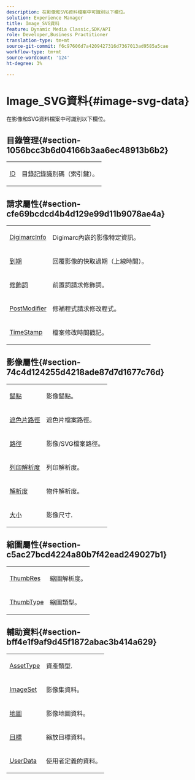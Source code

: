 ```yaml
---
description: 在影像和SVG資料檔案中可識別以下欄位。
solution: Experience Manager
title: Image_SVG資料
feature: Dynamic Media Classic,SDK/API
role: Developer,Business Practitioner
translation-type: tm+mt
source-git-commit: f6c97606d7a4209427316d7367013ad9585a5cae
workflow-type: tm+mt
source-wordcount: '124'
ht-degree: 3%

---
```



# Image_SVG資料{#image-svg-data}

在影像和SVG資料檔案中可識別以下欄位。

## 目錄管理{#section-1056bcc3b6d04166b3aa6ec48913b6b2}

<table id="table_823F89CAD494441690D28F18005F774C"> 
 <tbody> 
  <tr> 
   <td colname="col1"> <p><span class="codeph"> <a href="/help/aem-is-ir-api/is-api/image-catalog/image-serving-api-ref/c-image-catalog-reference/c-image-svg-data-reference/c-image-data-reference/r-id-cat.md" type="reference" format="dita" scope="local"> ID</a></span> </p> </td> 
   <td colname="col2"> <p>目錄記錄識別碼（索引鍵）。 </p> </td> 
  </tr> 
 </tbody> 
</table>

## 請求屬性{#section-cfe69bcdcd4b4d129e99d11b9078ae4a}

<table id="table_C070C676835F49918E1B3BBF81471B09"> 
 <tbody> 
  <tr> 
   <td colname="col1"> <p><span class="codeph"> <a href="../../../../../../is-api/image-catalog/image-serving-api-ref/c-image-catalog-reference/c-image-svg-data-reference/c-image-data-reference/r-digimarcinfo-cat.md#reference-4925764ed683466bb7af4b807c86f8ba" type="reference" format="dita" scope="local"> DigimarcInfo</a></span> </p> </td> 
   <td colname="col2"> <p>Digimarc內嵌的影像特定資訊。 </p> </td> 
  </tr> 
  <tr> 
   <td colname="col1"> <p><span class="codeph"> <a href="../../../../../../is-api/image-catalog/image-serving-api-ref/c-image-catalog-reference/c-image-svg-data-reference/c-image-data-reference/r-expiration-cat.md#reference-a7afd668ecbb4d2da65d86259aa6a28a" type="reference" format="dita" scope="local"> 到期</a></span> </p> </td> 
   <td colname="col2"> <p>回覆影像的快取過期（上線時間）。 </p> </td> 
  </tr> 
  <tr> 
   <td colname="col1"> <p><span class="codeph"> <a href="/help/aem-is-ir-api/is-api/image-catalog/image-serving-api-ref/c-image-catalog-reference/c-image-svg-data-reference/c-image-data-reference/r-modifier-cat.md" type="reference" format="dita" scope="local"> 修飾詞</a> </span> </p> </td> 
   <td colname="col2"> <p>前置詞請求修飾詞。 </p> </td> 
  </tr> 
  <tr> 
   <td colname="col1"> <p><span class="codeph"> <a href="/help/aem-is-ir-api/is-api/image-catalog/image-serving-api-ref/c-image-catalog-reference/c-image-svg-data-reference/c-image-data-reference/r-postmodifier-cat.md" type="reference" format="dita" scope="local"> PostModifier</a> </span> </p> </td> 
   <td colname="col2"> <p>修補程式請求修改程式。 </p> </td> 
  </tr> 
  <tr> 
   <td colname="col1"> <p><span class="codeph"> <a href="../../../../../../is-api/image-catalog/image-serving-api-ref/c-image-catalog-reference/c-image-svg-data-reference/c-image-data-reference/r-timestamp-cat.md#reference-59a27b72f4cb4a53a3baba83214c4ded" type="reference" format="dita" scope="local"> TimeStamp</a></span> </p> </td> 
   <td colname="col2"> <p>檔案修改時間戳記。 </p> </td> 
  </tr> 
 </tbody> 
</table>

## 影像屬性{#section-74c4d124255d4218ade87d7d1677c76d}

<table id="table_F2A33C2EB17A4EACB00DDEF7FB1BB0D4"> 
 <tbody> 
  <tr> 
   <td colname="col1"> <p><span class="codeph"> <a href="/help/aem-is-ir-api/is-api/image-catalog/image-serving-api-ref/c-image-catalog-reference/c-image-svg-data-reference/c-image-data-reference/r-anchor-cat.md" type="reference" format="dita" scope="local"> 錨點</a></span> </p> </td> 
   <td colname="col2"> <p>影像錨點。 </p> </td> 
  </tr> 
  <tr> 
   <td colname="col1"> <p><span class="codeph"> <a href="/help/aem-is-ir-api/is-api/image-catalog/image-serving-api-ref/c-image-catalog-reference/c-image-svg-data-reference/c-image-data-reference/r-maskpath-cat.md" type="reference" format="dita" scope="local"> 遮色片路徑</a></span> </p> </td> 
   <td colname="col2"> <p>遮色片檔案路徑。 </p> </td> 
  </tr> 
  <tr> 
   <td colname="col1"> <p><span class="codeph"> <a href="/help/aem-is-ir-api/is-api/image-catalog/image-serving-api-ref/c-image-catalog-reference/c-image-svg-data-reference/c-image-data-reference/r-path-cat.md" type="reference" format="dita" scope="local"> 路徑</a></span> </p> </td> 
   <td colname="col2"> <p>影像/SVG檔案路徑。 </p> </td> 
  </tr> 
  <tr> 
   <td colname="col1"> <p><span class="codeph"> <a href="../../../../../../is-api/image-catalog/image-serving-api-ref/c-image-catalog-reference/c-image-svg-data-reference/c-image-data-reference/r-printresolution-cat.md#reference-4ebb2e136995470b84b7c5e10cb8e5f5" type="reference" format="dita" scope="local"> 列印解析度</a></span> </p> </td> 
   <td colname="col2"> <p>列印解析度。 </p> </td> 
  </tr> 
  <tr> 
   <td colname="col1"> <p><span class="codeph"> <a href="../../../../../../is-api/image-catalog/image-serving-api-ref/c-image-catalog-reference/c-image-svg-data-reference/c-image-data-reference/r-resolution-cat.md#reference-de489f5f36b64bd0831749546f8728e1" type="reference" format="dita" scope="local"> 解析度</a></span> </p> </td> 
   <td colname="col2"> <p>物件解析度。 </p> </td> 
  </tr> 
  <tr> 
   <td colname="col1"> <p><span class="codeph"> <a href="/help/aem-is-ir-api/is-api/image-catalog/image-serving-api-ref/c-image-catalog-reference/c-image-svg-data-reference/c-image-data-reference/r-size-cat.md" type="reference" format="dita" scope="local"> 大小</a></span> </p> </td> 
   <td colname="col2"> <p>影像尺寸. </p> </td> 
  </tr> 
 </tbody> 
</table>

## 縮圖屬性{#section-c5ac27bcd4224a80b7f42ead249027b1}

<table id="table_E07909B6C16F4D9686ADA381A4178E25"> 
 <tbody> 
  <tr> 
   <td colname="col1"> <p><span class="codeph"> <a href="../../../../../../is-api/image-catalog/image-serving-api-ref/c-image-catalog-reference/c-image-svg-data-reference/c-image-data-reference/r-thumbres-cat.md#reference-eedb9991397347c3bed5bd0a785c4c69" type="reference" format="dita" scope="local"> ThumbRes</a></span> </p> </td> 
   <td colname="col2"> <p>縮圖解析度。 </p> </td> 
  </tr> 
  <tr> 
   <td colname="col1"> <p><span class="codeph"> <a href="../../../../../../is-api/image-catalog/image-serving-api-ref/c-image-catalog-reference/c-image-svg-data-reference/c-image-data-reference/r-thumbtype-cat.md#reference-41149ddffc8749cba2f8d9c8e2611e03" type="reference" format="dita" scope="local"> ThumbType</a></span> </p> </td> 
   <td colname="col2"> <p>縮圖類型。 </p> </td> 
  </tr> 
 </tbody> 
</table>

## 輔助資料{#section-bff4e1f9af9d45f1872abac3b414a629}

<table id="table_B6A9A702F533494E85CEC1AD42EC728A"> 
 <tbody> 
  <tr> 
   <td colname="col1"> <p><span class="codeph"> <a href="/help/aem-is-ir-api/is-api/image-catalog/image-serving-api-ref/c-image-catalog-reference/c-image-svg-data-reference/c-image-data-reference/r-assettype-cat.md" type="reference" format="dita" scope="local"> AssetType</a></span> </p> </td> 
   <td colname="col2"> <p>資產類型. </p> </td> 
  </tr> 
  <tr> 
   <td colname="col1"> <p><span class="codeph"> <a href="/help/aem-is-ir-api/is-api/image-catalog/image-serving-api-ref/c-image-catalog-reference/c-image-svg-data-reference/c-image-data-reference/r-imageset-cat.md" type="reference" format="dita" scope="local"> ImageSet</a></span> </p> </td> 
   <td colname="col2"> <p>影像集資料。 </p> </td> 
  </tr> 
  <tr> 
   <td colname="col1"> <p><span class="codeph"> <a href="/help/aem-is-ir-api/is-api/image-catalog/image-serving-api-ref/c-image-catalog-reference/c-image-svg-data-reference/c-image-data-reference/r-map-cat.md" type="reference" format="dita" scope="local"> 地圖</a></span> </p> </td> 
   <td colname="col2"> <p>影像地圖資料。 </p> </td> 
  </tr> 
  <tr> 
   <td colname="col1"> <p><span class="codeph"> <a href="/help/aem-is-ir-api/is-api/image-catalog/image-serving-api-ref/c-image-catalog-reference/c-image-svg-data-reference/c-image-data-reference/r-targets-cat.md" type="reference" format="dita" scope="local"> 目標</a></span> </p> </td> 
   <td colname="col2"> <p>縮放目標資料。 </p> </td> 
  </tr> 
  <tr> 
   <td colname="col1"> <p><span class="codeph"> <a href="/help/aem-is-ir-api/is-api/image-catalog/image-serving-api-ref/c-image-catalog-reference/c-image-svg-data-reference/c-image-data-reference/r-userdata-cat.md" type="reference" format="dita" scope="local"> UserData</a></span> </p> </td> 
   <td colname="col2"> <p>使用者定義的資料。 </p> </td> 
  </tr> 
 </tbody> 
</table>


